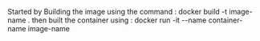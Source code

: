 Started by Building the image using the command : docker build -t image-name .
then built the container using : docker run -it --name container-name image-name

